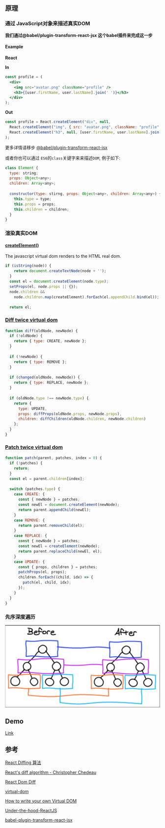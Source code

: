 ## 原理

### 通过 JavaScript对象来描述真实DOM

**我们通过@babel/plugin-transform-react-jsx 这个babel插件来完成这一步**

#### Example

**React**

**In**

```jsx
const profile = (
  <div>
    <img src="avatar.png" className="profile" />
    <h3>{[user.firstName, user.lastName].join(' ')}</h3>
  </div>
);
```

**Out**
```jsx
const profile = React.createElement("div", null,
  React.createElement("img", { src: "avatar.png", className: "profile" }),
  React.createElement("h3", null, [user.firstName, user.lastName].join(" "))
);
```
更多详情请移步 [@babel/plugin-transform-react-jsx](https://babeljs.io/docs/en/babel-plugin-transform-react-jsx/)

或者你也可以通过 `ES6`的`class`关键字来来描述`DOM`, 例子如下:

```js
class Element {
  type: string;
  props: Object<any>;
  children: Array<any>;

  constructor(type: stirng, props: Object<any>, children: Array<any>) {
    this.type = type;
    this.props = props;
    this.children = children;
  }
}
```

### 渲染真实DOM

#### [createElement()](./src/patch.js)

The javascript virtual dom renders to the HTML real dom.

```js
if (isString(node)) {
    return document.createTextNode(node + '');
  }
  const el = document.createElement(node.type);
  setProps(el, node.props || {});
  node.children &&
    node.children.map(createElement).forEach(el.appendChild.bind(el));

  return el;
```

### [Diff twice virtual dom](./src/diff.js)

```js
function diff(oldNode, newNode) {
  if (!oldNode) {
    return { type: CREATE, newNode };
  }

  if (!newNode) {
    return { type: REMOVE };
  }

  if (changed(oldNode, newNode)) {
    return { type: REPLACE, newNode };
  }

  if (oldNode.type !== newNode.type) {
    return {
      type: UPDATE,
      props: diffProps(oldNode.props, newNode.props),
      children: diffChildren(oldNode.children, newNode.children)
    };
  }
}
```

### [Patch twice virtual dom](./src/patch.js)

```js
function patch(parent, patches, index = 0) {
  if (!patches) {
    return;
  }
  const el = parent.children[index];

  switch (patches.type) {
    case CREATE: {
      const { newNode } = patches;
      const newEl = document.createElement(newNode);
      return parent.appendChild(newEl);
    }
    case REMOVE: {
      return parent.removeChild(el);
    }
    case REPLACE: {
      const { newNode } = patches;
      const newEl = createElement(newNode);
      return parent.replaceChild(newEl, el);
    }
    case UPDATE: {
      const { props, children } = patches;
      patchProps(el, props);
      children.forEach((child, idx) => {
        patch(el, child, idx);
      });
    }
  }
}
```

### 先序深度遍历

![dom-diff-alogrithm.png](./images/dom-diff-alogrithm.png)

## Demo

[Link](https://rain120.github.io/vdom-diff-algorithm/)

## 参考

[React Diffing 算法](https://zh-hans.reactjs.org/docs/reconciliation.html#the-diffing-algorithm)

[React's diff algorithm - Christopher Chedeau](https://calendar.perfplanet.com/2013/diff/)

[React Dom Diff](https://sekaiamber.github.io/react-dom-diff/)

[virtual-dom](https://github.com/Matt-Esch/virtual-dom)

[How to write your own Virtual DOM](https://medium.com/@deathmood/how-to-write-your-own-virtual-dom-ee74acc13060)

[Under-the-hood-ReactJS](https://github.com/Bogdan-Lyashenko/Under-the-hood-ReactJS)

[babel-plugin-transform-react-jsx](https://babeljs.io/docs/en/babel-plugin-transform-react-jsx/)
